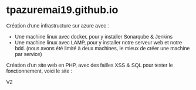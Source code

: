 # tpazuremai19.github.io
Création d'une infrastructure sur azure avec :
  - Une machine linux avec docker, pour y installer Sonarqube & Jenkins
  - Une machine linux avec LAMP, pour y installer notre serveur web et notre bdd. (nous avons été limité à deux machines, le mieux de créer une machine par service)

Création d'un site web en PHP, avec des failles XSS & SQL pour tester le fonctionnement, voici le site :
<!DOCTYPE html>
<html>
<head>
V2
    <meta charset="UTF-8">
    <title>Recherche d'utilisateurs !</title>
    <style>
        body {
            font-family: Arial, sans-serif;
            margin: 20px;
        }

        h1 {
            color: #333;
        }

        form {
            margin-bottom: 20px;
        }

        input[type="text"] {
            padding: 5px;
            font-size: 16px;
        }

        input[type="submit"] {
            padding: 5px 10px;
            font-size: 16px;
            background-color: #4CAF50;
            color: #fff;
            border: none;
            cursor: pointer;
        }

        table {
            border-collapse: collapse;
            width: 100%;
        }

        table td, table th {
            border: 1px solid #ddd;
            padding: 8px;
            text-align: left;
        }

        table th {
            background-color: #f2f2f2;
        }
    </style>
</head>
<body>
    <h1>Recherche d'utilisateurs et tout</h1>

    <form method="GET" action="<?php echo $_SERVER['PHP_SELF']; ?>">
        <label for="search">Nom :</label>
        <input type="text" id="search" name="search" placeholder="Entrez un nom" required>
        <input type="submit" value="Rechercher">
    </form>

    <?php
    // Logins pour la BDD
    $servername = "localhost";
    $username = "mael";
    $password = "TPqualiteCODE35";
    $dbname = "qualite";

    try {
        // Connexion à la bdd avec PDO
        $conn = new PDO("mysql:host=$servername;dbname=$dbname", $username, $password);
        $conn->setAttribute(PDO::ATTR_ERRMODE, PDO::ERRMODE_EXCEPTION);

        // Traiter la requete de recherche
        if (isset($_GET['search'])) {
            $search = $_GET['search'];
            $sql = "SELECT nom, prenom, date_naissance, adresse, cp, ville FROM utilisateurs WHERE nom LIKE :search";
            $stmt = $conn->prepare($sql);
            $stmt->bindValue(':search', "%$search%", PDO::PARAM_STR);
            $stmt->execute();

            $result = $stmt->fetchAll(PDO::FETCH_ASSOC);

            if (count($result) > 0) {
                echo "<table>";
                echo "<tr><th>Nom</th><th>Prénom</th><th>Date de Naissance</th><th>Adresse</th><th>CP</th><th>Ville</th></tr>";
                foreach ($result as $row) {
                    echo "<tr>";
                    echo "<td>".$row['nom']."</td>";
                    echo "<td>".$row['prenom']."</td>";
                    echo "<td>".$row['date_naissance']."</td>";
                    echo "<td>".$row['adresse']."</td>";
                    echo "<td>".$row['cp']."</td>";
                    echo "<td>".$row['ville']."</td>";
                    echo "</tr>";
                }
                echo "</table>";
            } else {
                echo "Aucun résultat trouvé.";
            }
        }

        // Fermer la connexion à la bdd
        $conn = null;
    } catch (PDOException $e) {
        echo "Erreur de connexion à la base de données : " . $e->getMessage();
    }

    // ERREUR 1 : ecrire une variable non définie 
    echo $CetteVariableExistePasAhah;

    // ERREUR 1 : ecrire une fonction non définie 
    CetteFonctionExistePasAhah();

    // ERREUR 3 : Injection SQL
    $unsafeSearch = $_GET['search'];
    $sqlInjection = "SELECT nom, prenom, date_naissance, adresse, cp, ville FROM utilisateurs WHERE nom LIKE '$unsafeSearch'";
    $stmt = $conn->query($sqlInjection);
    $result = $stmt->fetchAll(PDO::FETCH_ASSOC);

    // ERREUR 4 : Injection XSS
    $unsafeSearch = $_GET['search'];
    echo "<script>var searchTerm = '$unsafeSearch';</script>";
    ?>

</body>
</html>


